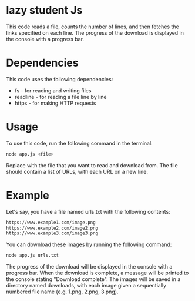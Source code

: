 # lazy student Js
This code reads a file, counts the number of lines, and then fetches the links specified on each line. The progress of the download is displayed in the console with a progress bar.

# Dependencies
This code uses the following dependencies:

- fs - for reading and writing files
- readline - for reading a file line by line
- https - for making HTTP requests

# Usage
To use this code, run the following command in the terminal:
````bash
node app.js <file>
````
Replace <file> with the file that you want to read and download from. The file should contain a list of URLs, with each URL on a new line.

# Example
Let's say, you have a file named urls.txt with the following contents:

````bash
https://www.example1.com/image.png
https://www.example2.com/image2.png
https://www.example3.com/image3.png
````
You can download these images by running the following command:
````bash
node app.js urls.txt
````
The progress of the download will be displayed in the console with a progress bar. When the download is complete, a message will be printed to the console stating "Download complete". The images will be saved in a directory named downloads, with each image given a sequentially numbered file name (e.g. 1.png, 2.png, 3.png).
